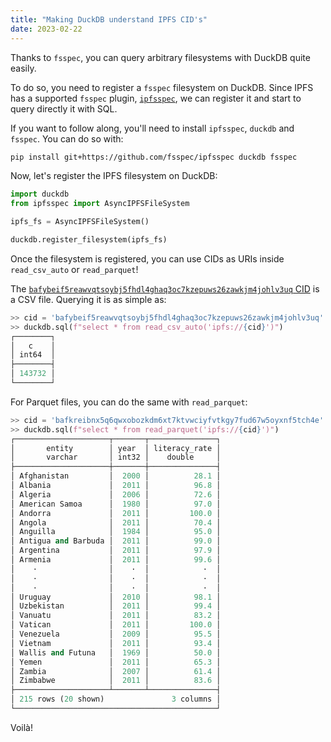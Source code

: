 ```yaml
---
title: "Making DuckDB understand IPFS CID's"
date: 2023-02-22
---
```


Thanks to `fsspec`, you can query arbitrary filesystems with DuckDB quite easily.

To do so, you need to register a `fsspec` filesystem on DuckDB. Since IPFS has a supported `fsspec` plugin, [`ipfsspec`](https://github.com/fsspec/ipfsspec), we can register it and start to query directly it with SQL.

If you want to follow along, you'll need to install `ipfsspec`,  `duckdb` and `fsspec`. You can do so with:

```bash
pip install git+https://github.com/fsspec/ipfsspec duckdb fsspec
```

Now, let's register the IPFS filesystem on DuckDB:

```python
import duckdb
from ipfsspec import AsyncIPFSFileSystem

ipfs_fs = AsyncIPFSFileSystem()

duckdb.register_filesystem(ipfs_fs)
```

Once the filesystem is registered, you can use CIDs as URIs inside `read_csv_auto` or `read_parquet`!

The [`bafybeif5reawvqtsoybj5fhdl4ghaq3oc7kzepuws26zawkjm4johlv3uq` CID](https://bafybeif5reawvqtsoybj5fhdl4ghaq3oc7kzepuws26zawkjm4johlv3uq.ipfs.w3s.link/) is a CSV file. Querying it is as simple as:

```python
>> cid = 'bafybeif5reawvqtsoybj5fhdl4ghaq3oc7kzepuws26zawkjm4johlv3uq'
>> duckdb.sql(f"select * from read_csv_auto('ipfs://{cid}')")
┌────────┐
│   c    │
│ int64  │
├────────┤
│ 143732 │
└────────┘
```

For Parquet files, you can do the same with `read_parquet`:

```python
>> cid = 'bafkreibnx5q6qwxobozkdm6xt7ktvwciyfvtkgy7fud67w5oyxnf5tch4e'
>> duckdb.sql(f"select * from read_parquet('ipfs://{cid}')")
┌─────────────────────┬───────┬───────────────┐
│       entity        │ year  │ literacy_rate │
│       varchar       │ int32 │    double     │
├─────────────────────┼───────┼───────────────┤
│ Afghanistan         │  2000 │          28.1 │
│ Albania             │  2011 │          96.8 │
│ Algeria             │  2006 │          72.6 │
│ American Samoa      │  1980 │          97.0 │
│ Andorra             │  2011 │         100.0 │
│ Angola              │  2011 │          70.4 │
│ Anguilla            │  1984 │          95.0 │
│ Antigua and Barbuda │  2011 │          99.0 │
│ Argentina           │  2011 │          97.9 │
│ Armenia             │  2011 │          99.6 │
│    ·                │    ·  │            ·  │
│    ·                │    ·  │            ·  │
│    ·                │    ·  │            ·  │
│ Uruguay             │  2010 │          98.1 │
│ Uzbekistan          │  2011 │          99.4 │
│ Vanuatu             │  2011 │          83.2 │
│ Vatican             │  2011 │         100.0 │
│ Venezuela           │  2009 │          95.5 │
│ Vietnam             │  2011 │          93.4 │
│ Wallis and Futuna   │  1969 │          50.0 │
│ Yemen               │  2011 │          65.3 │
│ Zambia              │  2007 │          61.4 │
│ Zimbabwe            │  2011 │          83.6 │
├─────────────────────┴───────┴───────────────┤
│ 215 rows (20 shown)               3 columns │
└─────────────────────────────────────────────┘
```

Voilà!

